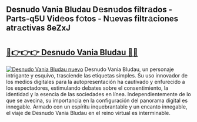 ## Desnudo Vania Bludau D𝚎sn𝚞dos filtr𝚊dos - Parts-q5U Vid𝚎os f𝚘tos - N𝚞evas filtr𝚊ciones atr𝚊ctivas 8eZxJ

# <h2><a href="http://mb7ytc.tromn.icu/?c=Desnudo+Vania+Bludau">🔗👉👉👉 Desnudo Vania Bludau 🔗🔗</a></h2>

[![Desnudo Vania Bludau nuevo](https://i.imgur.com/pEAQMta.gif)](http://mb7ytc.tromn.icu/?c=Desnudo+Vania+Bludau)
Desnudo Vania Bludau, un personaje intrigante y esquivo, trasciende las etiquetas simples. Su uso innovador de los medios digitales para la autopresentación ha cautivado y enfurecido a los espectadores, estimulando debates sobre el consentimiento, la identidad y la esencia de las sociedades en línea. Independientemente de lo que se avecina, su importancia en la configuración del panorama digital es innegable. Armado con un espíritu inquebrantable y un encanto innegable, el viaje de Desnudo Vania Bludau en el reino virtual es interminable.
